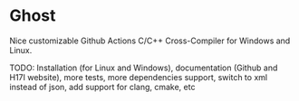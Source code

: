 # Ghost
Nice customizable Github Actions C/C++ Cross-Compiler for Windows and Linux.

TODO: Installation (for Linux and Windows), documentation (Github and H17I website), more tests, more dependencies support, switch to xml instead of json, add support for clang, cmake, etc
